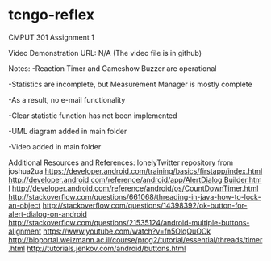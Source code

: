 # tcngo-reflex
CMPUT 301 Assignment 1

Video Demonstration URL: N/A (The video file is in github)

Notes:
-Reaction Timer and Gameshow Buzzer are operational

-Statistics are incomplete, but Measurement Manager is mostly complete

-As a result, no e-mail functionality

-Clear statistic function has not been implemented

-UML diagram added in main folder

-Video added in main folder

Additional Resources and References:
lonelyTwitter repository from joshua2ua
https://developer.android.com/training/basics/firstapp/index.html
http://developer.android.com/reference/android/app/AlertDialog.Builder.html
http://developer.android.com/reference/android/os/CountDownTimer.html
http://stackoverflow.com/questions/661068/threading-in-java-how-to-lock-an-object
http://stackoverflow.com/questions/14398392/ok-button-for-alert-dialog-on-android
http://stackoverflow.com/questions/21535124/android-multiple-buttons-alignment
https://www.youtube.com/watch?v=fn5OlqQuOCk
http://bioportal.weizmann.ac.il/course/prog2/tutorial/essential/threads/timer.html
http://tutorials.jenkov.com/android/buttons.html
